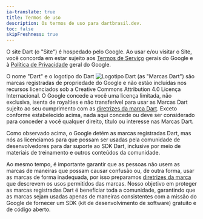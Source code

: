 ```yaml
---
ia-translate: true
title: Termos de uso
description: Os termos de uso para dartbrasil.dev.
toc: false
skipFreshness: true
---
```


O site Dart (o "Site") é hospedado pelo Google.
Ao usar e/ou visitar o Site,
você concorda em estar sujeito aos [Termos de Serviço][] gerais do Google
e à [Política de Privacidade][] geral do Google.

O nome "Dart" e o logotipo do Dart
<img src="/assets/img/logo/dart-64.png" alt="Logotipo Dart" class="align-baseline text-icon">
(as "Marcas Dart") são marcas registradas de propriedade do Google e não estão incluídas
nos recursos licenciados sob a Creative Commons Attribution 4.0
Licença Internacional. O Google concede a você uma licença limitada,
não exclusiva, isenta de royalties e não transferível para usar as Marcas Dart
sujeito ao seu cumprimento com as [diretrizes da marca Dart](/brand).
Exceto conforme estabelecido acima, nada aqui concede ou deve ser considerado
para conceder a você qualquer direito, título ou interesse nas Marcas Dart.

Como observado acima, o Google detém as marcas registradas Dart, mas nós as licenciamos
para que possam ser usadas pela comunidade de desenvolvedores para dar suporte ao
SDK Dart, inclusive por meio de materiais de treinamento e outros conteúdos da comunidade.

Ao mesmo tempo, é importante garantir que as pessoas não
usem as marcas de maneiras que possam causar confusão ou, de outra forma, usar
as marcas de forma inadequada, por isso preparamos [diretrizes da marca](/brand) que descrevem os
usos permitidos das marcas. Nosso objetivo em proteger as marcas registradas Dart
é beneficiar toda a comunidade, garantindo que as marcas sejam usadas apenas
de maneiras consistentes com a missão do Google de fornecer um SDK (kit de desenvolvimento de software)
gratuito e de código aberto.

[Termos de Serviço]: https://policies.google.com/terms
[Política de Privacidade]: https://policies.google.com/privacy
